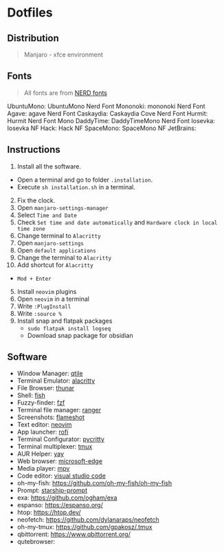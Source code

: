 # Dotfiles

## Distribution

> Manjaro - xfce environment

## Fonts

> All fonts are from [NERD fonts](https://www.nerdfonts.com/)

UbuntuMono: UbuntuMono Nerd Font
Mononoki: mononoki Nerd Font
Agave: agave Nerd Font
Caskaydia: Caskaydia Cove Nerd Font
Hurmit: Hurmit Nerd Font Mono
DaddyTime: DaddyTimeMono Nerd Font
Iosevka: Iosevka NF
Hack: Hack NF
SpaceMono: SpaceMono NF
JetBrains:

## Instructions

1. Install all the software.
  - Open a terminal and go to folder `.installation`.
  - Execute `sh installation.sh` in a terminal.
2. Fix the clock. 
  1. Open `manjaro-settings-manager`
  2. Select `Time and Date`
  3. Check `Set time and date automatically` and `Hardware clock in local time zone`
3. Change terminal to `Alacritty`
  1. Open `manjaro-settings`
  2. Open `default applications`
  3. Change the terminal to `Alacritty`
4. Add shortcut for `Alacritty`
  - `Mod + Enter`
5. Install `neovim` plugins
  1. Open `neovim` in a terminal
  2. Write `:PlugInstall`
  3. Write `:source %`
6. Install snap and flatpak packages
    - `sudo flatpak install logseq`
    - Download snap package for obsidian

## Software
- Window Manager: [qtile](https://wiki.archlinux.org/title/Qtile)
- Terminal Emulator: [alacritty](https://wiki.archlinux.org/title/Alacritty)
- File Browser: [thunar](https://wiki.archlinux.org/title/thunar)
- Shell: [fish](https://wiki.archlinux.org/title/Fish)
- Fuzzy-finder: [fzf](https://wiki.archlinux.org/title/Fzf)
- Terminal file manager: [ranger](https://wiki.archlinux.org/title/Ranger)
- Screenshots: [flameshot](https://wiki.archlinux.org/title/Flameshot)
- Text editor: [neovim](https://wiki.archlinux.org/title/Neovim)
- App launcher: [rofi](https://wiki.archlinux.org/title/Rofi)
- Terminal Configurator: [pycritty](https://github.com/antoniosarosi/pycritty)
- Terminal multiplexer: [tmux](https://wiki.archlinux.org/title/Tmux)
- AUR Helper: [yay](https://github.com/Jguer/yay)
- Web browser: [microsoft-edge]()
- Media player: [mpv](https://wiki.archlinux.org/title/Mpv)
- Code editor: [visual studio code]()
- oh-my-fish: https://github.com/oh-my-fish/oh-my-fish
- Prompt: [starship-prompt](https://starship.rs/)
- exa: https://github.com/ogham/exa
- espanso: https://espanso.org/
- htop: https://htop.dev/
- neofetch: https://github.com/dylanaraps/neofetch
- oh-my-tmux: https://github.com/gpakosz/.tmux
- qbittorrent: https://www.qbittorrent.org/
- qutebrowser: 
